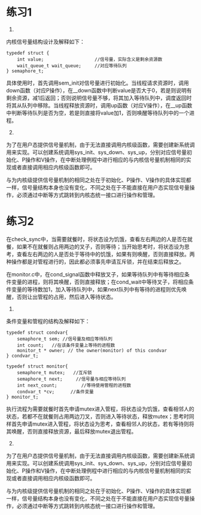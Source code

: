 # 练习1

1. 
  内核信号量结构设计及解释如下：

  ```
  typedef struct {
      int value;                   //信号量，实际含义是剩余资源数
      wait_queue_t wait_queue;     //对应等待队列
  } semaphore_t; 
  ```

  具体使用时，首先调用sem_init对信号量进行初始化。当线程请求资源时，调用down函数（对应P操作），在__down函数中判断value是否大于0，若是则说明有剩余资源，减1后返回；否则说明信号量不够，将其加入等待队列中，调度返回时将其从队列中移除。当线程释放资源时，调用up函数（对应V操作），在__up函数中判断等待队列是否为空，若是则直接将value加1，否则唤醒等待队列中的一个进程。

2. 
  为了在用户态提供信号量机制，由于无法直接调用内核级函数，需要创建新系统调用来实现。可以创建系统调用sys_init、sys_down、sys_up，分别对应信号量初始化、P操作和V操作，在中断处理例程中进行相应的与内核信号量机制相同的实现或者直接调用相应内核级函数即可。

  与为内核级提供信号量机制的相同之处在于初始化、P操作、V操作的具体实现都一样，信号量结构本身也没有变化，不同之处在于不能直接在用户态实现信号量操作，必须通过中断等方式跳转到内核态统一接口进行操作和管理。

# 练习2

在check_sync中，当需要就餐时，将状态设为饥饿，查看左右两边的人是否在就餐，如果不在就餐则占用两边的叉子，否则等待；当开始思考时，将状态设为思考，查看左右两边的人是否处于等待中的饥饿，如果有则唤醒，否则直接释放。两种操作都是对管程进行的，因此都必须事先申请互斥锁，并在结束后释放之。

在monitor.c中，在cond_signal函数中释放叉子，如果等待队列中有等待相应条件变量的进程，则将其唤醒，否则直接释放；在cond_wait中等待叉子，将相应条件变量的等待数加1，加入等待队列中，如果next队列中有等待的进程则优先唤醒，否则让出管程的占用，然后进入等待状态。

1. 
  条件变量和管程的结构及解释如下：

  ```
  typedef struct condvar{
      semaphore_t sem; //信号量及相应等待队列
      int count;   //在该条件变量上等待的进程数
      monitor_t * owner; // the owner(monitor) of this condvar
  } condvar_t;
  ```
  
  ```
  typedef struct monitor{
      semaphore_t mutex;   //互斥锁
      semaphore_t next;     //信号量与相应等待队列
      int next_count;         //等待使用管程的进程数
      condvar_t *cv;      //条件变量
  } monitor_t;
  ```

  执行流程为需要就餐时首先申请mutex进入管程，将状态设为饥饿，查看相邻人的状态，若都不在就餐则占用两边刀叉，否则进入等待状态，释放mutex；思考时同样首先申请mutex进入管程，将状态设为思考，查看相邻人的状态，若有等待则将其唤醒，否则直接释放资源，最后释放mutex退出管程。

2. 
  为了在用户态提供信号量机制，由于无法直接调用内核级函数，需要创建新系统调用来实现。可以创建系统调用sys_init、sys_down、sys_up，分别对应信号量初始化、P操作和V操作，在中断处理例程中进行相应的与内核信号量机制相同的实现或者直接调用相应内核级函数即可。

  与为内核级提供信号量机制的相同之处在于初始化、P操作、V操作的具体实现都一样，信号量结构本身也没有变化，不同之处在于不能直接在用户态实现信号量操作，必须通过中断等方式跳转到内核态统一接口进行操作和管理。
